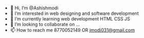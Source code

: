- 👋 Hi, I’m @Ashishmodi
- 👀 I’m interested in web designing and software development 
- 🌱 I’m currently learning web development HTML CSS JS 
- 💞️ I’m looking to collaborate on ...
- 📫 How to reach me 8770052149 OR jmodi031@gmail.com
